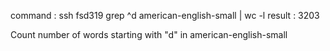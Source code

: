 command : ssh fsd319 grep ^d american-english-small | wc -l
result : 3203

Count number of words starting with "d" in american-english-small
